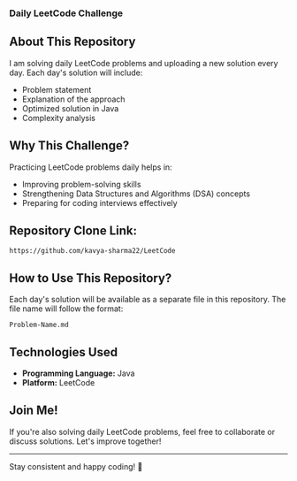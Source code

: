 ### Daily LeetCode Challenge

## About This Repository

I am solving daily LeetCode problems and uploading a new solution every day. Each day's solution will include:
- Problem statement
- Explanation of the approach
- Optimized solution in Java
- Complexity analysis

## Why This Challenge?
Practicing LeetCode problems daily helps in:
- Improving problem-solving skills
- Strengthening Data Structures and Algorithms (DSA) concepts
- Preparing for coding interviews effectively

## Repository Clone Link:

```
https://github.com/kavya-sharma22/LeetCode
```

## How to Use This Repository?
Each day's solution will be available as a separate file in this repository. The file name will follow the format:

```
Problem-Name.md
```

## Technologies Used
- **Programming Language:** Java
- **Platform:** LeetCode

## Join Me!
If you're also solving daily LeetCode problems, feel free to collaborate or discuss solutions. Let's improve together!

---

Stay consistent and happy coding! 🚀
